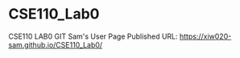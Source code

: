 # CSE110_Lab0
CSE110 LAB0 GIT
Sam's User Page
Published URL: https://xiw020-sam.github.io/CSE110_Lab0/